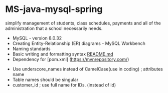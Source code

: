 # MS-java-mysql-spring
simplify management of students, class schedules, payments and all of the administration that a school necessarily needs.

* MySQL - version 8.0.32
* Creating Entity-Relationship (ER) diagrams - MySQL Workbench
* Naming standards 
* Basic writing and formatting syntax [README.md](https://docs.github.com/en/get-started/writing-on-github/getting-started-with-writing-and-formatting-on-github/basic-writing-and-formatting-syntax)
* Dependency for [pom.xml] (https://mvnrepository.com/) 

- Use underscore_names instead of CamelCase(use in coding) ; attributes name
- Table names should be singular
- customer_id ; use full name for IDs. (instead of id)

